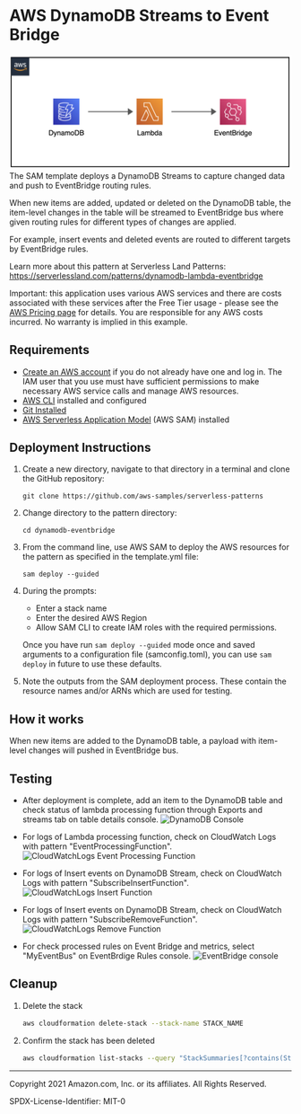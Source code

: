 # AWS DynamoDB Streams to Event Bridge
![Pattern](images/Pattern.png)
The SAM template deploys a DynamoDB Streams to capture changed data and push to EventBridge routing rules.

When new items are added, updated or deleted on the DynamoDB table, the item-level changes in the table will be streamed to EventBridge bus where given routing rules for different types of changes are applied. 

For example, insert events and deleted events are routed to different targets by EventBridge rules.

Learn more about this pattern at Serverless Land Patterns: https://serverlessland.com/patterns/dynamodb-lambda-eventbridge

Important: this application uses various AWS services and there are costs associated with these services after the Free Tier usage - please see the [AWS Pricing page](https://aws.amazon.com/pricing/) for details. You are responsible for any AWS costs incurred. No warranty is implied in this example.

## Requirements

* [Create an AWS account](https://portal.aws.amazon.com/gp/aws/developer/registration/index.html) if you do not already have one and log in. The IAM user that you use must have sufficient permissions to make necessary AWS service calls and manage AWS resources.
* [AWS CLI](https://docs.aws.amazon.com/cli/latest/userguide/install-cliv2.html) installed and configured
* [Git Installed](https://git-scm.com/book/en/v2/Getting-Started-Installing-Git)
* [AWS Serverless Application Model](https://docs.aws.amazon.com/serverless-application-model/latest/developerguide/serverless-sam-cli-install.html) (AWS SAM) installed

## Deployment Instructions

1. Create a new directory, navigate to that directory in a terminal and clone the GitHub repository:
    ``` 
    git clone https://github.com/aws-samples/serverless-patterns
    ```
1. Change directory to the pattern directory:
    ```
    cd dynamodb-eventbridge
    ```
1. From the command line, use AWS SAM to deploy the AWS resources for the pattern as specified in the template.yml file:
    ```
    sam deploy --guided
    ```
1. During the prompts:
    * Enter a stack name
    * Enter the desired AWS Region
    * Allow SAM CLI to create IAM roles with the required permissions.

    Once you have run `sam deploy --guided` mode once and saved arguments to a configuration file (samconfig.toml), you can use `sam deploy` in future to use these defaults.

1. Note the outputs from the SAM deployment process. These contain the resource names and/or ARNs which are used for testing.

## How it works

When new items are added to the DynamoDB table, a payload with item-level changes will pushed in EventBridge bus.

## Testing

* After deployment is complete, add an item to the DynamoDB table and check status of lambda processing function through Exports and streams tab on table details console.
![DynamoDB Console](images/DynamoDB.png)

* For logs of Lambda processing function, check on CloudWatch Logs with pattern "EventProcessingFunction".
![CloudWatchLogs Event Processing Function](images/EventProcessingFunction.png)

* For logs of Insert events on DynamoDB Stream, check on CloudWatch Logs with pattern "SubscribeInsertFunction".
![CloudWatchLogs Insert Function](images/SubscribeInsertFunction.png)

* For logs of Insert events on DynamoDB Stream, check on CloudWatch Logs with pattern "SubscribeRemoveFunction".
![CloudWatchLogs Remove Function](images/SubscribeRemoveFunction.png)

* For check processed rules on Event Bridge and metrics, select "MyEventBus" on EventBrdige Rules console.
![EventBridge console](images/EventBridge.png)

## Cleanup
 
1. Delete the stack
    ```bash
    aws cloudformation delete-stack --stack-name STACK_NAME
    ```
1. Confirm the stack has been deleted
    ```bash
    aws cloudformation list-stacks --query "StackSummaries[?contains(StackName,'STACK_NAME')].StackStatus"
    ```
----
Copyright 2021 Amazon.com, Inc. or its affiliates. All Rights Reserved.

SPDX-License-Identifier: MIT-0
